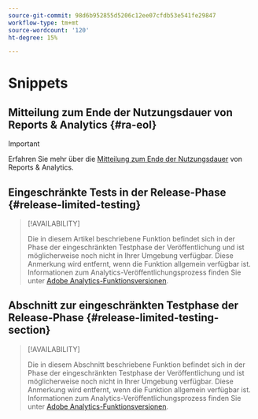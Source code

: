 ```yaml
---
source-git-commit: 98d6b952855d5206c12ee07cfdb53e541fe29847
workflow-type: tm+mt
source-wordcount: '120'
ht-degree: 15%

---
```

# Snippets

## Mitteilung zum Ende der Nutzungsdauer von Reports &amp; Analytics {#ra-eol}

>[!IMPORTANT]
>
>Erfahren Sie mehr über die [Mitteilung zum Ende der Nutzungsdauer](https://express.adobe.com/page/6WnF8JK6IRDhf/) von Reports &amp; Analytics.

## Eingeschränkte Tests in der Release-Phase {#release-limited-testing}

>[!AVAILABILITY]
>
>Die in diesem Artikel beschriebene Funktion befindet sich in der Phase der eingeschränkten Testphase der Veröffentlichung und ist möglicherweise noch nicht in Ihrer Umgebung verfügbar. Diese Anmerkung wird entfernt, wenn die Funktion allgemein verfügbar ist. Informationen zum Analytics-Veröffentlichungsprozess finden Sie unter [Adobe Analytics-Funktionsversionen](/help/release-notes/releases.md).

## Abschnitt zur eingeschränkten Testphase der Release-Phase {#release-limited-testing-section}

>[!AVAILABILITY]
>
>Die in diesem Abschnitt beschriebene Funktion befindet sich in der Phase der eingeschränkten Testphase der Veröffentlichung und ist möglicherweise noch nicht in Ihrer Umgebung verfügbar. Diese Anmerkung wird entfernt, wenn die Funktion allgemein verfügbar ist. Informationen zum Analytics-Veröffentlichungsprozess finden Sie unter [Adobe Analytics-Funktionsversionen](/help/release-notes/releases.md).

